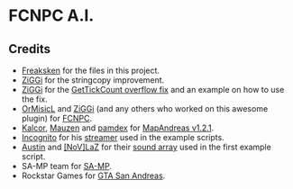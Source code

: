 FCNPC A.I.
==========

Credits
-------

- [Freaksken](http://forum.sa-mp.com/member.php?u=46764) for the files in this project.
- [ZiGGi](http://forum.sa-mp.com/member.php?u=36935) for the stringcopy improvement.
- [ZiGGi](http://forum.sa-mp.com/member.php?u=36935) for the [GetTickCount overflow fix](https://gist.github.com/ziggi/5d7d8dc42f54531feba7ae924c608e73) and an example on how to use the fix.
- [OrMisicL](http://forum.sa-mp.com/member.php?u=197901) and [ZiGGi](http://forum.sa-mp.com/member.php?u=36935) (and any others who worked on this awesome plugin) for [FCNPC](http://forum.sa-mp.com/showthread.php?t=428066).
- [Kalcor](http://forum.sa-mp.com/member.php?u=3), [Mauzen](http://forum.sa-mp.com/member.php?u=10237) and [pamdex](http://forum.sa-mp.com/member.php?u=78089) for [MapAndreas v1.2.1](http://forum.sa-mp.com/showthread.php?t=275492).
- [Incognito](http://forum.sa-mp.com/member.php?u=925) for his [streamer](http://forum.sa-mp.com/showthread.php?t=102865) used in the example scripts.
- [Austin](http://forum.sa-mp.com/member.php?u=2790) and [[NoV]LaZ](http://forum.sa-mp.com/member.php?u=29025) for their [sound array](http://pastebin.com/A1PbQZPd) used in the first example script.
- SA-MP team for [SA-MP](https://www.sa-mp.com).
- Rockstar Games for [GTA San Andreas](http://www.rockstargames.com/sanandreas).
